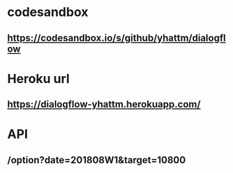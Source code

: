 # codesandbox
## https://codesandbox.io/s/github/yhattm/dialogflow

# Heroku url
## https://dialogflow-yhattm.herokuapp.com/

# API
## /option?date=201808W1&target=10800
